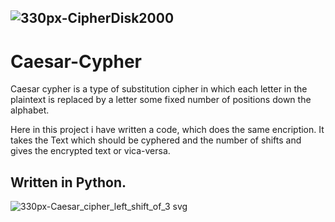 ![330px-CipherDisk2000](https://user-images.githubusercontent.com/71422258/193457893-6d2ef0e7-fab1-47ff-9d16-2841a981099c.jpg)
-------------------------------------------------------------------------------------------------------------------------------------------------------------------------
# Caesar-Cypher
  Caesar cypher is a type of substitution cipher in which each letter in the plaintext is replaced by a letter some fixed number of positions down the alphabet.

  Here in this project i have written a code, which does the same encription. It takes the Text which should be cyphered and the number of shifts and gives the encrypted text or vica-versa.

Written in Python.
-------------------------------------------------------------------------------------------------------------------------------------------------------------------------
![330px-Caesar_cipher_left_shift_of_3 svg](https://user-images.githubusercontent.com/71422258/193457771-26c77b32-ce07-4b27-84da-53cf75ad1ca1.png)
